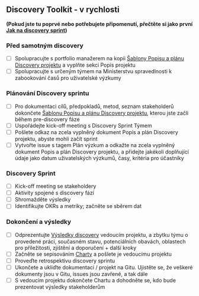 ## Discovery Toolkit - v rychlosti

**(Pokud jste tu poprvé nebo potřebujete připomenutí, přečtěte si jako první [Jak na discovery sprint](discovery/jak-na-discovery-sprint.md))**

### Před samotným discovery 

- [ ] Spolupracujte s portfolio manažerem na kopii [Šablony Popisu a plánu Discovery projektu](discovery/popis-plan-discovery-projekt-sablona.md) a vyplňte sekci Popis projektu
- [ ] Spolupracujte s určeným týmem na Ministerstvu spravedlnosti k zabookování časů pro uživatelské výzkumy

### Plánování Discovery sprintu

- [ ] Pro dokumentaci cílů, předpokladů, metod, seznam stakeholderů dokončete [Šablonu Popisu a plánu Discovery projektu](discovery/popis-plan-discovery-projekt-sablona.md), kterou jste začli během pre-discovery fáze
- [ ] Uspořádejte kick-off meeting s Discovery Sprint Týmem
- [ ] Pošlete odkaz na zcela vyplněný dokument Popis a plán Discovery projektu, abyste mohli začít sprint
- [ ] Vytvořte issue s tagem Plán výzkum a odkažte na zcela vyplněný dokument Popis a plán Discovery projektu, a přidejte jakékoli doplňující údaje jako datum uživatelských výzkumů, časy, kritéria pro účastníky

### Discovery Sprint

- [ ] Kick-off meeting se stakeholdery
- [ ] Aktivity spojené s discovery fází
- [ ] Shromažděte výsledky
- [ ] Identifikujte OKRs a metriky; začněte se sběrem dat

### Dokončení a výsledky

- [ ] Odprezentujte [Výsledky discovery](discovery/discovery-vysledky-sablona.pptx) vedoucím projektu, a zbytku týmu o provedené práci, současném stavu, potenciálních obavách, oblastech pro příležitosti, zjištění a doporučení + další kroky
- [ ] Začněte se sepisováním [Charty](/discovery/charta.md) a pošlete je vedoucímu projektu
- [ ] Proveďte retrospektivu discovery sprintu
- [ ] Ukončete a ukliďte dokumentaci / projekt na Gitu. Ujistěte se, že veškeré dokumenty jsou v Gitu, issues jsou zavřené, a tak dále
- [ ] S vedoucím projektu dokončete Chartu a dohodněte se, kdo bude prezentovat výsledky stakeholderům